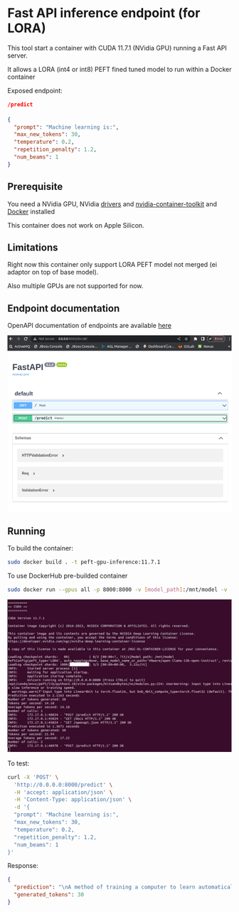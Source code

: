 # Fast API inference endpoint (for LORA)

This tool start a container with CUDA 11.7.1 (NVidia GPU) running a Fast API server. 

It allows a LORA (int4 or int8) PEFT fined tuned model to run within a Docker container

Exposed endpoint:

```json
/predict

{
  "prompt": "Machine learning is:",
  "max_new_tokens": 30,
  "temperature": 0.2,
  "repetition_penalty": 1.2,
  "num_beams": 1
}
```


## Prerequisite


You need a NVidia GPU, NVidia [drivers](https://docs.nvidia.com/datacenter/cloud-native/container-toolkit/latest/install-guide.html) and [nvidia-container-toolkit](https://github.com/NVIDIA/nvidia-container-toolkit) and [Docker](https://hub.docker.com/) installed

This container does not work on Apple Silicon.

## Limitations

Right now this container only support LORA PEFT model not merged (ei adaptor on top of base model).

Also multiple GPUs are not supported for now.

## Endpoint documentation

OpenAPI documentation of endpoints are available [here](http://0.0.0.0:8000/docs)

![Fast API documentation](img/fast_api.png)


## Running

To build the container:

```sh
sudo docker build . -t peft-gpu-inference:11.7.1
```

To use DockerHub pre-builded container

```sh
sudo docker run --gpus all -p 8000:8000 -v [model_path]:/mnt/model -v [path_cache_huggingface_hub]:/mnt/.cache/huggingface/hub -e LORA="int4" fbellame/peft-gpu-inference:11.7.1
```

![server](img/server.png)


To test:

```sh
curl -X 'POST' \
  'http://0.0.0.0:8000/predict' \
  -H 'accept: application/json' \
  -H 'Content-Type: application/json' \
  -d '{
  "prompt": "Machine learning is:",
  "max_new_tokens": 30,
  "temperature": 0.2,
  "repetition_penalty": 1.2,
  "num_beams": 1
}'
```

Response:
```json
{
  "prediction": "\nA method of training a computer to learn automatically from data and perform complex tasks without being explicitly programmed.\nAn approach to artificial intelligence based on the",
  "generated_tokens": 30
}
```
